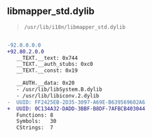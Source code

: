 ## libmapper_std.dylib

> `/usr/lib/i18n/libmapper_std.dylib`

```diff

-92.0.0.0.0
+92.80.2.0.0
   __TEXT.__text: 0x744
   __TEXT.__auth_stubs: 0xc0
   __TEXT.__const: 0x19

   __AUTH.__data: 0x20
   - /usr/lib/libSystem.B.dylib
   - /usr/lib/libiconv.2.dylib
-  UUID: FF2425EB-2D35-3097-A69E-B639569602A6
+  UUID: 0C134A32-DADD-3BBF-B8DF-7AFBCB403044
   Functions: 8
   Symbols:   30
   CStrings:  7

```
